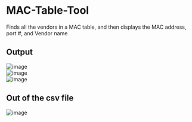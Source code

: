 # MAC-Table-Tool
Finds all the vendors in a MAC table, and then displays the MAC address, port #, and Vendor name
## Output
![image](https://user-images.githubusercontent.com/48565067/161635489-0decf6e5-b2da-4a63-8bbd-cb24b3c8a78f.png) <br>
![image](https://user-images.githubusercontent.com/48565067/161635720-b1003d0f-f8a1-43f9-8642-2527fdc30273.png)<br>
![image](https://user-images.githubusercontent.com/48565067/161635792-af3c6784-05a5-4775-bd3d-3f9c70b9d35d.png)<br>
## Out of the csv file
![image](https://user-images.githubusercontent.com/48565067/161636012-9f4f772f-2ba3-4bb8-b0ec-59de5cfac36a.png)
